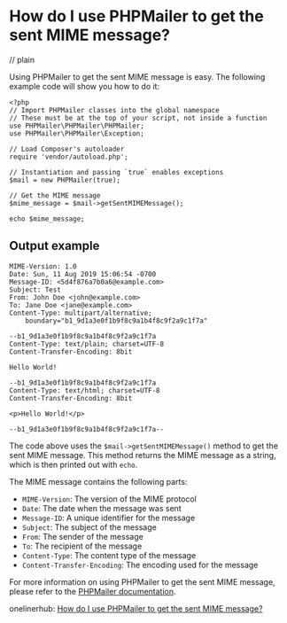 # How do I use PHPMailer to get the sent MIME message?
// plain

Using PHPMailer to get the sent MIME message is easy. The following example code will show you how to do it:

```
<?php
// Import PHPMailer classes into the global namespace
// These must be at the top of your script, not inside a function
use PHPMailer\PHPMailer\PHPMailer;
use PHPMailer\PHPMailer\Exception;

// Load Composer's autoloader
require 'vendor/autoload.php';

// Instantiation and passing `true` enables exceptions
$mail = new PHPMailer(true);

// Get the MIME message
$mime_message = $mail->getSentMIMEMessage();

echo $mime_message;

```

## Output example

```
MIME-Version: 1.0
Date: Sun, 11 Aug 2019 15:06:54 -0700
Message-ID: <5d4f876a7b0a6@example.com>
Subject: Test
From: John Doe <john@example.com>
To: Jane Doe <jane@example.com>
Content-Type: multipart/alternative;
	boundary="b1_9d1a3e0f1b9f8c9a1b4f8c9f2a9c1f7a"

--b1_9d1a3e0f1b9f8c9a1b4f8c9f2a9c1f7a
Content-Type: text/plain; charset=UTF-8
Content-Transfer-Encoding: 8bit

Hello World!

--b1_9d1a3e0f1b9f8c9a1b4f8c9f2a9c1f7a
Content-Type: text/html; charset=UTF-8
Content-Transfer-Encoding: 8bit

<p>Hello World!</p>

--b1_9d1a3e0f1b9f8c9a1b4f8c9f2a9c1f7a--

```

The code above uses the `$mail->getSentMIMEMessage()` method to get the sent MIME message. This method returns the MIME message as a string, which is then printed out with `echo`.

The MIME message contains the following parts:

- `MIME-Version`: The version of the MIME protocol
- `Date`: The date when the message was sent
- `Message-ID`: A unique identifier for the message
- `Subject`: The subject of the message
- `From`: The sender of the message
- `To`: The recipient of the message
- `Content-Type`: The content type of the message
- `Content-Transfer-Encoding`: The encoding used for the message

For more information on using PHPMailer to get the sent MIME message, please refer to the [PHPMailer documentation](https://github.com/PHPMailer/PHPMailer/wiki/Tutorial).

onelinerhub: [How do I use PHPMailer to get the sent MIME message?](https://onelinerhub.com/phpmailer/how-do-i-use-phpmailer-to-get-the-sent-mime-message)